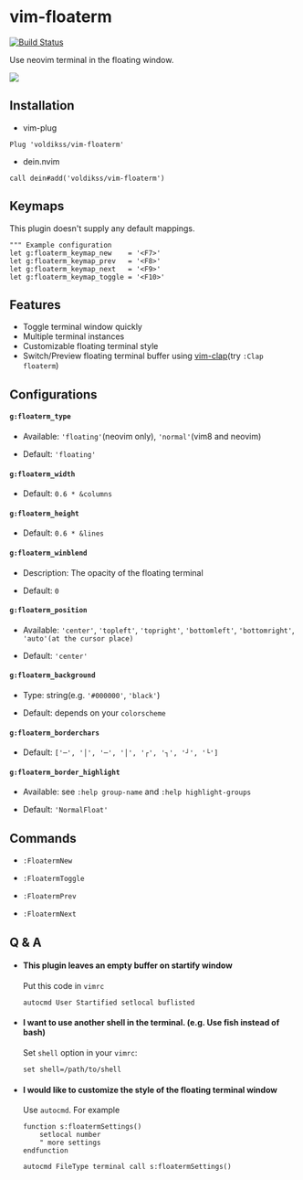 # vim-floaterm

[![Build Status](https://travis-ci.org/voldikss/vim-floaterm.svg?branch=master)](https://travis-ci.org/voldikss/vim-floaterm)

Use neovim terminal in the floating window.

![](https://user-images.githubusercontent.com/20282795/71553203-f59c6980-2a45-11ea-88f2-747e938f7f49.gif)

## Installation

- vim-plug

```vim
Plug 'voldikss/vim-floaterm'
```

- dein.nvim

```vim
call dein#add('voldikss/vim-floaterm')
```

## Keymaps

This plugin doesn't supply any default mappings.

```vim
""" Example configuration
let g:floaterm_keymap_new    = '<F7>'
let g:floaterm_keymap_prev   = '<F8>'
let g:floaterm_keymap_next   = '<F9>'
let g:floaterm_keymap_toggle = '<F10>'
```

## Features

- Toggle terminal window quickly
- Multiple terminal instances
- Customizable floating terminal style
- Switch/Preview floating terminal buffer using [vim-clap](https://github.com/liuchengxu/vim-clap)(try `:Clap floaterm`)

## Configurations

#### **`g:floaterm_type`**

- Available: `'floating'`(neovim only), `'normal'`(vim8 and neovim)

- Default: `'floating'`

#### **`g:floaterm_width`**

- Default: `0.6 * &columns`

#### **`g:floaterm_height`**

- Default: `0.6 * &lines`

#### `g:floaterm_winblend`

- Description: The opacity of the floating terminal

- Default: `0`

#### **`g:floaterm_position`**

- Available: `'center'`, `'topleft'`, `'topright'`, `'bottomleft'`, `'bottomright'`, `'auto'(at the cursor place)`

- Default: `'center'`

#### **`g:floaterm_background`**

- Type: string(e.g. `'#000000'`, `'black'`)

- Default: depends on your `colorscheme`

#### **`g:floaterm_borderchars`**

- Default: `['─', '│', '─', '│', '┌', '┐', '┘', '└']`

#### **`g:floaterm_border_highlight`**

- Available: see `:help group-name` and `:help highlight-groups`

- Default: `'NormalFloat'`

## Commands

- `:FloatermNew`

- `:FloatermToggle`

- `:FloatermPrev`

- `:FloatermNext`

## Q & A

- #### This plugin leaves an empty buffer on startify window

  Put this code in `vimrc`

  ```vim
  autocmd User Startified setlocal buflisted
  ```

- #### I want to use another shell in the terminal. (e.g. Use fish instead of bash)

  Set `shell` option in your `vimrc`:

  ```vim
  set shell=/path/to/shell
  ```

- #### I would like to customize the style of the floating terminal window

  Use `autocmd`. For example

  ```vim
  function s:floatermSettings()
      setlocal number
      " more settings
  endfunction

  autocmd FileType terminal call s:floatermSettings()
  ```
